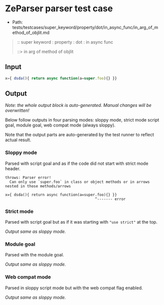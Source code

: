 # ZeParser parser test case

- Path: tests/testcases/super_keyword/property/dot/in_async_func/in_arg_of_method_of_objlit.md

> :: super keyword : property : dot : in async func
>
> ::> in arg of method of objlit

## Input

`````js
x={ dsda(){ return async function(a=super.foo){} }}
`````

## Output

_Note: the whole output block is auto-generated. Manual changes will be overwritten!_

Below follow outputs in four parsing modes: sloppy mode, strict mode script goal, module goal, web compat mode (always sloppy).

Note that the output parts are auto-generated by the test runner to reflect actual result.

### Sloppy mode

Parsed with script goal and as if the code did not start with strict mode header.

`````
throws: Parser error!
  Can only use `super.foo` in class or object methods or in arrows nested in those methods/arrows

x={ dsda(){ return async function(a=super.foo){} }}
                                         ^------- error
`````

### Strict mode

Parsed with script goal but as if it was starting with `"use strict"` at the top.

_Output same as sloppy mode._

### Module goal

Parsed with the module goal.

_Output same as sloppy mode._

### Web compat mode

Parsed in sloppy script mode but with the web compat flag enabled.

_Output same as sloppy mode._
